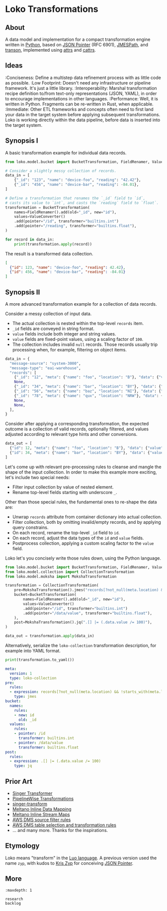 # Loko Transformations

## About
A data model and implementation for a compact transformation engine written
in [Python], based on [JSON Pointer] (RFC 6901), [JMESPath], and [transon],
implemented using [attrs] and [cattrs].

## Ideas
:Conciseness:
    Define a multistep data refinement process with as little code as possible.
:Low Footprint:
    Doesn't need any infrastructure or pipeline framework. It's just a little library.
:Interoperability:
    Marshal transformation recipe definition to/from text-only representations (JSON,
    YAML), in order to encourage implementations in other languages.
:Performance:
    Well, it is written in Python. Fragments can be re-written in Rust, when applicable.
:Immediate:
    Other ETL frameworks and concepts often need to first land your data in the target
    system before applying subsequent transformations. Loko is working directly within
    the data pipeline, before data is inserted into the target system.

## Synopsis I
A basic transformation example for individual data records.

```python
from loko.model.bucket import BucketTransformation, FieldRenamer, ValueConverter

# Consider a slightly messy collection of records.
data_in = [
    {"_id": "123", "name": "device-foo", "reading": "42.42"},
    {"_id": "456", "name": "device-bar", "reading": -84.01},
]

# Define a transformation that renames the `_id` field to `id`,
# casts its value to `int`, and casts the `reading` field to `float`. 
transformation = BucketTransformation(
    names=FieldRenamer().add(old="_id", new="id"),
    values=ValueConverter()
    .add(pointer="/id", transformer="builtins.int")
    .add(pointer="/reading", transformer="builtins.float"),
)

for record in data_in:
    print(transformation.apply(record))
```
The result is a transformed data collection.
```json
[
  {"id": 123, "name": "device-foo", "reading": 42.42},
  {"id": 456, "name": "device-bar", "reading": -84.01}
]
```

## Synopsis II
A more advanced transformation example for a collection of data records.

Consider a messy collection of input data.
- The actual collection is nested within the top-level `records` item.
- `_id` fields are conveyed in string format.
- `value` fields include both integer and string values.
- `value` fields are fixed-point values, using a scaling factor of `100`.
- The collection includes invalid `null` records.
  Those records usually trip processing when, for example, filtering on object items.
```python
data_in = {
  "message-source": "system-3000",
  "message-type": "eai-warehouse",
  "records": [
    {"_id": "12", "meta": {"name": "foo", "location": "B"}, "data": {"value": "4242"}},
    None,
    {"_id": "34", "meta": {"name": "bar", "location": "BY"}, "data": {"value": -8401}},
    {"_id": "56", "meta": {"name": "baz", "location": "NI"}, "data": {"value": 2323}},
    {"_id": "78", "meta": {"name": "qux", "location": "NRW"}, "data": {"value": -580}},
    None,
    None,
  ],
}
```

Consider after applying a corresponding transformation, the expected outcome is a
collection of valid records, optionally filtered, and values adjusted according
to relevant type hints and other conversions.
```python
data_out = [
  {"id": 12, "meta": {"name": "foo", "location": "B"}, "data": {"value": 42.42}},
  {"id": 34, "meta": {"name": "bar", "location": "BY"}, "data": {"value": -84.01}},
]
```

Let's come up with relevant pre-processing rules to cleanse and mangle the shape of the
input collection. In order to make this example more exciting, let's include two special
needs:
- Filter input collection by value of nested element.
- Rename top-level fields starting with underscore `_`.

Other than those special rules, the fundamental ones to re-shape the data are:
- Unwrap `records` attribute from container dictionary into actual collection.
- Filter collection, both by omitting invalid/empty records, and by applying query
  constrains.
- On each record, rename the top-level `_id` field to `id`.
- On each record, adjust the data types of the `id` and `value` fields.
- Postprocess collection, applying a custom scaling factor to the `value` field.

Loko let's you concisely write those rules down, using the Python language.

```python
from loko.model.bucket import BucketTransformation, FieldRenamer, ValueConverter
from loko.model.collection import CollectionTransformation
from loko.model.moksha import MokshaTransformation

transformation = CollectionTransformation(
    pre=MokshaTransformation().jmes("records[?not_null(meta.location) && !starts_with(meta.location, 'N')]"),
    bucket=BucketTransformation(
        names=FieldRenamer().add(old="_id", new="id"),
        values=ValueConverter()
        .add(pointer="/id", transformer="builtins.int")
        .add(pointer="/data/value", transformer="builtins.float"),
    ),
    post=MokshaTransformation().jq(".[] |= (.data.value /= 100)"),
)

data_out = transformation.apply(data_in)
```
Alternatively, serialize the `loko-collection` transformation description,
for example into YAML format.
```python
print(transformation.to_yaml())
```
```yaml
meta:
  version: 1
  type: loko-collection
pre:
  rules:
  - expression: records[?not_null(meta.location) && !starts_with(meta.location, 'N')]
    type: jmes
bucket:
  names:
    rules:
    - new: id
      old: _id
  values:
    rules:
    - pointer: /id
      transformer: builtins.int
    - pointer: /data/value
      transformer: builtins.float
post:
  rules:
  - expression: .[] |= (.data.value /= 100)
    type: jq
```


## Prior Art
- [Singer Transformer]
- [PipelineWise Transformations]
- [singer-transform]
- [Meltano Inline Data Mapping]
- [Meltano Inline Stream Maps]
- [AWS DMS source filter rules]
- [AWS DMS table selection and transformation rules]
- ... and many more. Thanks for the inspirations.

## Etymology
Loko means "transform" in the [Luo language]. 
A previous version used the name `zyp`,
with kudos to [Kris Zyp] for conceiving [JSON Pointer].

## More
```{toctree}
:maxdepth: 1

research
backlog
```



[attrs]: https://www.attrs.org/
[AWS DMS source filter rules]: https://docs.aws.amazon.com/dms/latest/userguide/CHAP_Tasks.CustomizingTasks.Filters.html
[AWS DMS table selection and transformation rules]: https://docs.aws.amazon.com/dms/latest/userguide/CHAP_Tasks.CustomizingTasks.TableMapping.SelectionTransformation.html
[cattrs]: https://catt.rs/
[Kris Zyp]: https://github.com/kriszyp
[JMESPath]: https://jmespath.org/
[JSON Pointer]: https://datatracker.ietf.org/doc/html/rfc6901
[Luo language]: https://en.wikipedia.org/wiki/Luo_language
[Meltano Inline Data Mapping]: https://docs.meltano.com/guide/mappers/
[Meltano Inline Stream Maps]: https://sdk.meltano.com/en/latest/stream_maps.html
[PipelineWise Transformations]: https://transferwise.github.io/pipelinewise/user_guide/transformations.html
[Python]: https://en.wikipedia.org/wiki/Python_(programming_language)
[Singer Transformer]: https://github.com/singer-io/singer-python/blob/master/singer/transform.py
[singer-transform]: https://github.com/dkarzon/singer-transform
[transon]: https://transon-org.github.io/
